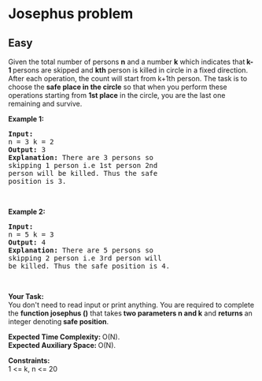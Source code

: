 # Josephus problem
## Easy
<div class="problems_problem_content__Xm_eO"><p>Given the total number of persons <strong>n</strong> and a number <strong>k</strong> which indicates that<strong> k-1 </strong>persons are skipped and <strong>kth</strong> person is killed in circle in a fixed direction.<br>
After each operation, the count will start from k+1th person. The task is to choose the <strong>safe&nbsp;place in the circle</strong> so that when you perform these operations starting from <strong>1</strong><strong>st</strong><strong> place</strong> in the circle, you are the last one remaining and&nbsp;survive.</p>

<p><strong>Example 1:</strong></p>

<pre><strong>Input:
</strong>n = 3 k = 2
<strong>Output: </strong>3<strong>
Explanation: </strong>There are 3 persons so 
skipping 1 person i.e 1st person 2nd 
person will be killed. Thus the safe 
position is 3.</pre>

<p>&nbsp;</p>

<p><strong>Example 2:</strong></p>

<pre><strong>Input:
</strong>n = 5 k = 3
<strong>Output: </strong>4<strong>
Explanation: </strong>There are 5 persons so 
skipping 2 person i.e 3rd person will 
be killed. Thus the safe position is 4.
</pre>

<p>&nbsp;</p>

<p><strong>Your Task:</strong><br>
You don't need to read input or print anything.&nbsp;You are required to complete the <strong>function josephus ()</strong> that takes<strong> two parameters n and k</strong> and <strong>returns </strong>an integer denoting<strong> safe position</strong>.&nbsp;</p>

<p><strong>Expected Time Complexity:&nbsp;</strong>O(N).<br>
<strong>Expected Auxiliary Space:&nbsp;</strong>O(N).</p>

<p><strong>Constraints:</strong><br>
1 &lt;= k, n &lt;= 20</p>
</div>